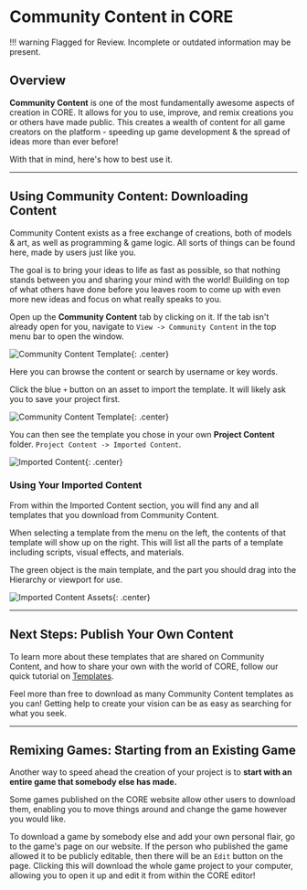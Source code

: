 # Community Content in CORE

!!! warning
    Flagged for Review.
    Incomplete or outdated information may be present.

## Overview

**Community Content** is one of the most fundamentally awesome aspects of
creation in CORE. It allows for you to use, improve, and remix creations you or
others have made public. This creates a wealth of content for all game
creators on the platform - speeding up game development & the spread of ideas more than ever before!

With that in mind, here's how to best use it.

----

## Using Community Content: Downloading Content

Community Content exists as a free exchange of creations, both of models & art, as well as programming & game logic. All sorts of things can be found here, made by users just like you.

The goal is to bring your ideas to life as fast as possible, so that nothing stands between you and sharing your mind with the world! Building on top of what others have done before you leaves room to come up with even more new ideas and focus on what really speaks to you.

Open up the **Community Content** tab by clicking on it. If the tab isn't already open for you, navigate to `View -> Community Content` in the top menu bar to open the window.

![Community Content Template](../img/getting_started/communitycontent.png "image_tooltip"){: .center}

Here you can browse the content or search by username or key words.

Click the blue `+` button on an asset to import the template. It will likely ask you to save your project first.

![Community Content Template](../img/EditorManual/Art/CCtemplate.png "image_tooltip"){: .center}

You can then see the template you chose in your own **Project Content** folder.
`Project Content -> Imported Content`.

![Imported Content](../img/getting_started/ProjectContent_importedcontent.png "image_tooltip"){: .center}

### Using Your Imported Content

From within the Imported Content section, you will find any and all templates that you download from Community Content.

When selecting a template from the menu on the left, the contents of that template will show up on the right. This will list all the parts of a template including scripts, visual effects, and materials.

The green object is the main template, and the part you should drag into the Hierarchy or viewport for use.

![Imported Content Assets](../img/getting_started/ProjectContent_importedcontentasset.png "image_tooltip"){: .center}

----

## Next Steps: Publish Your Own Content

To learn more about these templates that are shared on Community Content, and how to share your own with the world of CORE, follow our quick tutorial on [Templates](../tutorials/gameplay/collaboration_reference.md).

Feel more than free to download as many Community Content templates as you can! Getting help to create your vision can be as easy as searching for what you seek.

----

## Remixing Games: Starting from an Existing Game

Another way to speed ahead the creation of your project is to **start with an entire game that somebody else has made.**

Some games published on the CORE website allow other users to download them, enabling you to move things around and change the game however you would like.

To download a game by somebody else and add your own personal flair, go to the game's page on our website. If the person who published the game allowed it to be publicly editable, then there will be an `Edit` button on the page. Clicking this will download the whole game project to your computer, allowing you to open it up and edit it from within the CORE editor!
